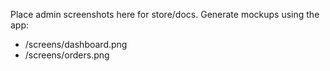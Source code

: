 Place admin screenshots here for store/docs. Generate mockups using the app:

- /screens/dashboard.png
- /screens/orders.png


